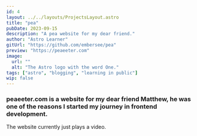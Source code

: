 ```yaml
---
id: 4
layout: ../../layouts/ProjectsLayout.astro
title: "pea"
pubDate: 2023-09-15
description: "A pea website for my dear friend."
author: "Astro Learner"
gitUrl: "https://github.com/embersee/pea"
preview: "https://peaeeter.com"
image:
  url: ""
  alt: "The Astro logo with the word One."
tags: ["astro", "blogging", "learning in public"]
wip: false
---
```


### peaeeter.com is a website for my dear friend Matthew, he was one of the reasons I started my journey in frontend development. 

The website currently just plays a video.
